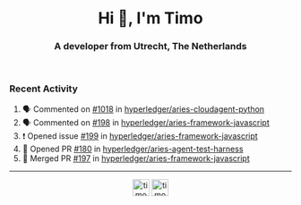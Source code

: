 <h1 align="center">Hi 👋, I'm Timo</h1>
<h3 align="center">A developer from Utrecht, The Netherlands</h3>
<br/>
<!-- https://github.com/rahuldkjain/github-profile-readme-generator --!>

<!--  <p align="left"><img src="https://github-readme-stats.vercel.app/api?username=timoglastra&show_icons=true&count_private=true&" alt="timoglastra" /></p> --!>

<!--
Github language stats
<p align="left"><img src="https://github-readme-stats.vercel.app/api/top-langs/?username=timoglastra&layout=compact" alt="timoglastra" /><p>
-->

<!-- Codestats language stats -->
<!-- <p align="left"><img src="https://codestats-readme.vercel.app/api/top-langs/?username=timoglastra&layout=compact&language_count=12" alt="timoglastra" /><p>    --!>
  
<h3>Recent Activity</h3>

<!--START_SECTION:activity-->
1. 🗣 Commented on [#1018](https://github.com/hyperledger/aries-cloudagent-python/issues/1018) in [hyperledger/aries-cloudagent-python](https://github.com/hyperledger/aries-cloudagent-python)
2. 🗣 Commented on [#198](https://github.com/hyperledger/aries-framework-javascript/issues/198) in [hyperledger/aries-framework-javascript](https://github.com/hyperledger/aries-framework-javascript)
3. ❗️ Opened issue [#199](https://github.com/hyperledger/aries-framework-javascript/issues/199) in [hyperledger/aries-framework-javascript](https://github.com/hyperledger/aries-framework-javascript)
4. 💪 Opened PR [#180](https://github.com/hyperledger/aries-agent-test-harness/pull/180) in [hyperledger/aries-agent-test-harness](https://github.com/hyperledger/aries-agent-test-harness)
5. 🎉 Merged PR [#197](https://github.com/hyperledger/aries-framework-javascript/pull/197) in [hyperledger/aries-framework-javascript](https://github.com/hyperledger/aries-framework-javascript)
<!--END_SECTION:activity-->

---

<p align="center">
<a href="https://twitter.com/timoglastra" target="blank"><img align="center" src="https://cdn.jsdelivr.net/npm/simple-icons@3.0.1/icons/twitter.svg" alt="timoglastra" height="30" width="30" /></a>
<a href="https://linkedin.com/in/timoglastra" target="blank"><img align="center" src="https://cdn.jsdelivr.net/npm/simple-icons@3.0.1/icons/linkedin.svg" alt="timoglastra" height="30" width="30" /></a>
</p>



